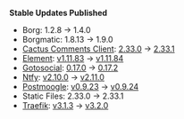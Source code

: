 **Stable Updates Published**

* Borg: 1.2.8 -> 1.4.0
* Borgmatic: 1.8.13 -> 1.9.0
* [Cactus Comments Client](https://gitlab.com/cactus-comments/cactus-client): [2.33.0](https://gitlab.com/cactus-comments/cactus-client/-/tags/2.33.0) -> [2.33.1](https://gitlab.com/cactus-comments/cactus-client/-/tags/2.33.1)
* [Element](https://github.com/element-hq/element-web): [v1.11.83](https://github.com/element-hq/element-web/releases/tag/v1.11.83) -> [v1.11.84](https://github.com/element-hq/element-web/releases/tag/v1.11.84)
* [Gotosocial](https://github.com/superseriousbusiness/gotosocial): [0.17.0](https://github.com/superseriousbusiness/gotosocial/releases/tag/v0.17.0) -> [0.17.2](https://github.com/superseriousbusiness/gotosocial/releases/tag/v0.17.2)
* [Ntfy](https://github.com/binwiederhier/ntfy): [v2.10.0](https://github.com/binwiederhier/ntfy/releases/tag/v2.10.0) -> [v2.11.0](https://github.com/binwiederhier/ntfy/releases/tag/v2.11.0)
* [Postmoogle](https://github.com/etkecc/postmoogle): [v0.9.23](https://github.com/etkecc/postmoogle/releases/tag/v0.9.23) -> [v0.9.24](https://github.com/etkecc/postmoogle/releases/tag/v0.9.24)
* Static Files: 2.33.0 -> 2.33.1
* [Traefik](https://github.com/traefik/traefik): [v3.1.3](https://github.com/traefik/traefik/releases/tag/v3.1.3) -> [v3.2.0](https://github.com/traefik/traefik/releases/tag/v3.2.0)
